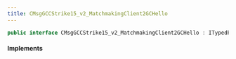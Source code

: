 ```yaml
---
title: CMsgGCCStrike15_v2_MatchmakingClient2GCHello
---
```


```csharp
public interface CMsgGCCStrike15_v2_MatchmakingClient2GCHello : ITypedProtobuf<CMsgGCCStrike15_v2_MatchmakingClient2GCHello>, INativeHandle
```

#### Implements

